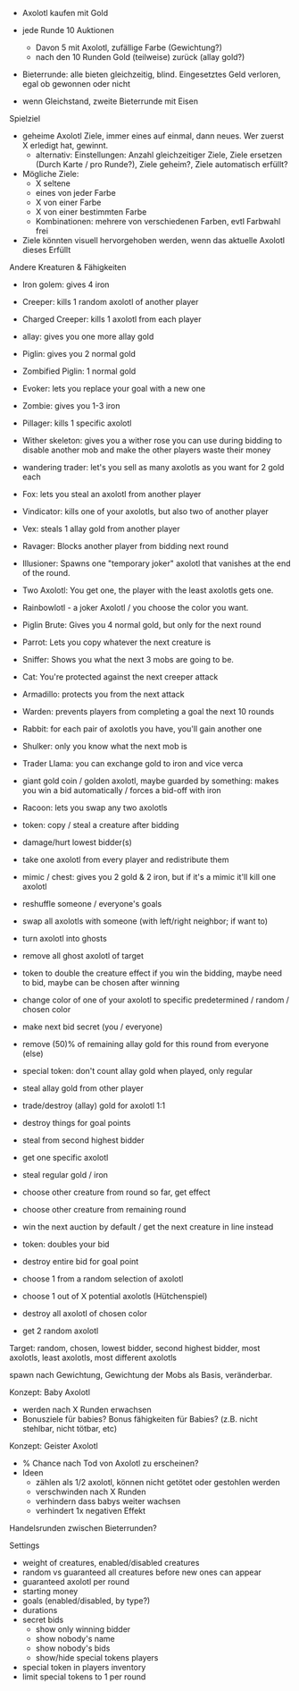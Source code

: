 - Axolotl kaufen mit Gold
- jede Runde 10 Auktionen
  - Davon 5 mit Axolotl, zufällige Farbe (Gewichtung?)
  - nach den 10 Runden Gold (teilweise) zurück (allay gold?)

- Bieterrunde: alle bieten gleichzeitig, blind. Eingesetztes Geld verloren, egal ob gewonnen oder nicht
- wenn Gleichstand, zweite Bieterrunde mit Eisen

Spielziel
- geheime Axolotl Ziele, immer eines auf einmal, dann neues. Wer zuerst X erledigt hat, gewinnt.
  - alternativ: Einstellungen: Anzahl gleichzeitiger Ziele, Ziele ersetzen (Durch Karte / pro Runde?), Ziele geheim?, Ziele automatisch erfüllt?
- Mögliche Ziele:
  - X seltene
  - eines von jeder Farbe
  - X von einer Farbe
  - X von einer bestimmten Farbe
  - Kombinationen: mehrere von verschiedenen Farben, evtl Farbwahl frei
- Ziele könnten visuell hervorgehoben werden, wenn das aktuelle Axolotl dieses Erfüllt

Andere Kreaturen & Fähigkeiten
- Iron golem: gives 4 iron
- Creeper: kills 1 random axolotl of another player
- Charged Creeper: kills 1 axolotl from each player
- allay: gives you one more allay gold
- Piglin: gives you 2 normal gold
- Zombified Piglin: 1 normal gold
- Evoker: lets you replace your goal with a new one 
- Zombie: gives you 1-3 iron
- Pillager: kills 1 specific axolotl
- Wither skeleton: gives you a wither rose you can use during bidding to disable another mob and make the other players waste their money
- wandering trader: let's you sell as many axolotls as you want for 2 gold each
- Fox: lets you steal an axolotl from another player
- Vindicator: kills one of your axolotls, but also two of another player
- Vex: steals 1 allay gold from another player
- Ravager: Blocks another player from bidding next round
- Illusioner: Spawns one "temporary joker" axolotl that vanishes at the end of the round.
- Two Axolotl: You get one, the player with the least axolotls gets one.
- Rainbowlotl - a joker Axolotl / you choose the color you want.
- Piglin Brute: Gives you 4 normal gold, but only for the next round
- Parrot: Lets you copy whatever the next creature is
- Sniffer: Shows you what the next 3 mobs are going to be.
- Cat: You're protected against the next creeper attack
- Armadillo: protects you from the next attack
- Warden: prevents players from completing a goal the next 10 rounds
- Rabbit: for each pair of axolotls you have, you'll gain another one
- Shulker: only you know what the next mob is
- Trader Llama: you can exchange gold to iron and vice verca

- giant gold coin / golden axolotl, maybe guarded by something: makes you win a bid automatically / forces a bid-off with iron
- Racoon: lets you swap any two axolotls
- token: copy / steal a creature after bidding
- damage/hurt lowest bidder(s)
- take one axolotl from every player and redistribute them
- mimic / chest: gives you 2 gold & 2 iron, but if it's a mimic it'll kill one axolotl
- reshuffle someone / everyone's goals
- swap all axolotls with someone (with left/right neighbor; if want to)
- turn axolotl into ghosts
- remove all ghost axolotl of target
- token to double the creature effect if you win the bidding, maybe need to bid, maybe can be chosen after winning
- change color of one of your axolotl to specific predetermined / random / chosen color
- make next bid secret (you / everyone)
- remove (50)% of remaining allay gold for this round from everyone (else)
- special token: don't count allay gold when played, only regular
- steal allay gold from other player
- trade/destroy (allay) gold for axolotl 1:1
- destroy things for goal points
- steal from second highest bidder
- get one specific axolotl
- steal regular gold / iron
- choose other creature from round so far, get effect
- choose other creature from remaining round
- win the next auction by default / get the next creature in line instead
- token: doubles your bid
- destroy entire bid for goal point
- choose 1 from a random selection of axolotl
- choose 1 out of X potential axolotls (Hütchenspiel)
- destroy all axolotl of chosen color
- get 2 random axolotl


Target: random, chosen, lowest bidder, second highest bidder, most axolotls, least axolotls, most different axolotls


spawn nach Gewichtung, Gewichtung der Mobs als Basis, veränderbar.

Konzept: Baby Axolotl
- werden nach X Runden erwachsen
- Bonusziele für babies? Bonus fähigkeiten für Babies? (z.B. nicht stehlbar, nicht tötbar, etc)

Konzept: Geister Axolotl
- % Chance nach Tod von Axolotl zu erscheinen?
- Ideen
  - zählen als 1/2 axolotl, können nicht getötet oder gestohlen werden
  - verschwinden nach X Runden
  - verhindern dass babys weiter wachsen
  - verhindert 1x negativen Effekt

Handelsrunden zwischen Bieterrunden?

Settings  
- weight of creatures, enabled/disabled creatures
- random vs guaranteed all creatures before new ones can appear
- guaranteed axolotl per round
- starting money
- goals (enabled/disabled, by type?)
- durations
- secret bids
  - show only winning bidder
  - show nobody's name
  - show nobody's bids
  - show/hide special tokens players
- special token in players inventory
- limit special tokens to 1 per round



